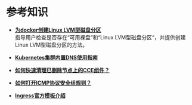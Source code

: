 # 参考知识<a name="cce_01_0083"></a>

-   **[为docker创建Linux LVM型磁盘分区](为docker创建Linux-LVM型磁盘分区.md)**  
指导用户检查是否存在“可用裸盘“和“Linux LVM型磁盘分区“，并提供创建Linux LVM型磁盘分区的方法。
-   **[Kubernetes集群内置DNS使用指南](Kubernetes集群内置DNS使用指南.md)**  

-   **[如何快速清理已删除节点上的CCE组件？](如何快速清理已删除节点上的CCE组件.md)**  

-   **[如何打开ICMP协议安全组规则？](如何打开ICMP协议安全组规则.md)**  

-   **[Ingress官方模板介绍](Ingress官方模板介绍.md)**  


